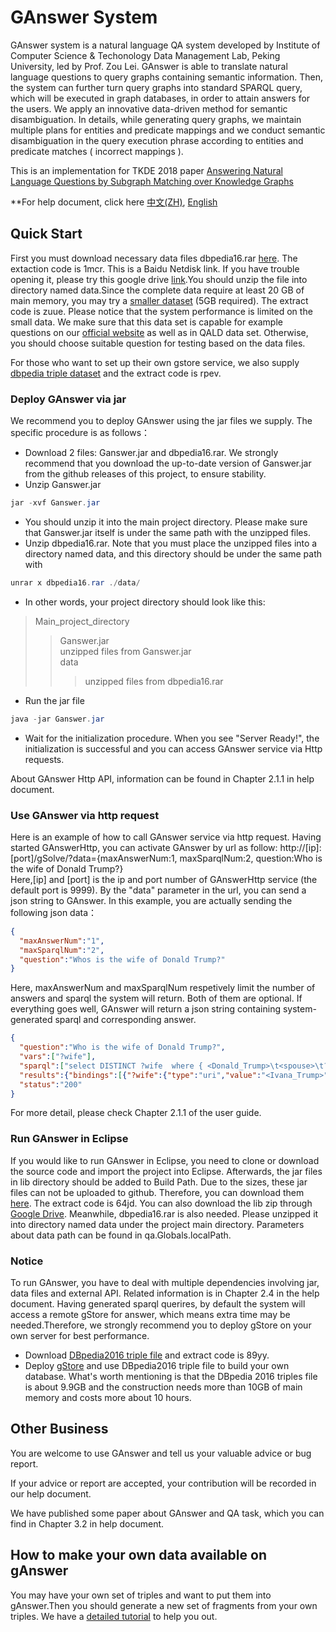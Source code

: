 # GAnswer System

GAnswer system is a natural language QA system developed by Institute of Computer Science & Techonology Data Management Lab, Peking University, led by Prof. Zou Lei. GAnswer is able to translate natural language questions to query graphs containing semantic information. Then, the system can further turn query graphs into standard SPARQL query, which will be executed in graph databases, in order to attain answers for the users. We apply an innovative data-driven method for semantic disambiguation. In details, while generating query graphs, we maintain multiple plans for entities and predicate mappings and we conduct semantic disambiguation in the query execution phrase according to entities and predicate matches ( incorrect mappings ).

This is an implementation for TKDE 2018 paper [Answering Natural Language Questions by Subgraph Matching over Knowledge Graphs](docs/TKDE18_gAnswer.pdf) 

**For help document, click here [中文(ZH)](docs/gAnswer_help.pdf), [English](docs/gAnswer_help_en.pdf)

## Quick Start
First you must download necessary data files dbpedia16.rar [here](https://pan.baidu.com/s/1LHGO0cU5et5o5nQWc3UvVg). The extaction code is 1mcr. This is a Baidu Netdisk link. If you have trouble opening it, please try this google drive [link](https://drive.google.com/open?id=1hmqaftrTo0_qQNRApCuxFXaBx7SosNVy).You should unzip the file into directory named data.Since the complete data require at least 20 GB of main memory, you may try a [smaller dataset](https://pan.baidu.com/s/1Txe_cwpuoohJXH70yfxB-Q) (5GB required). The extract code is zuue. Please notice that the system performance is limited on the small data. We make sure that this data set is capable for example questions on our [official website](http://ganswer.gstore-pku.com/) as well as in QALD data set. Otherwise, you should choose suitable question for testing based on the data files.

For those who want to set up their own gstore service, we also supply [dbpedia triple dataset](https://pan.baidu.com/s/1jQ_jGTniflzoqBhpz5tjnw) and the extract code is rpev.

### Deploy GAnswer via jar
We recommend you to deploy GAnswer using the jar files we supply. The specific procedure is as follows：

- Download 2 files: Ganswer.jar and dbpedia16.rar. We strongly recommend that you download the up-to-date version of Ganswer.jar from the github releases of this project, to ensure stability.
- Unzip Ganswer.jar
```java
jar -xvf Ganswer.jar
```
- You should unzip it into the main project directory. Please make sure that Ganswer.jar itself is under the same path with the unzipped files.
- Unzip dbpedia16.rar. Note that you must place the unzipped files into a directory named data, and this directory should be under the same path with 
```java
unrar x dbpedia16.rar ./data/
```
- In other words, your project directory should look like this:
>Main_project_directory
>>Ganswer.jar<br />
>>unzipped files from Ganswer.jar<br />
>>data
>>>unzipped files from dbpedia16.rar<br />
- Run the jar file
```java
java -jar Ganswer.jar
```
- Wait for the initialization procedure. When you see "Server Ready!", the initialization is successful and you can access GAnswer service via Http requests.

About GAnswer Http API, information can be found in Chapter 2.1.1 in help document.

### Use GAnswer via http request
Here is an example of how to call GAnswer service via http request.
Having started GAnswerHttp, you can activate GAnswer by url as follow:
http://[ip]:[port]/gSolve/?data={maxAnswerNum:1, maxSparqlNum:2, question:Who is the wife of Donald Trump?}
<br />
Here,[ip] and [port] is the ip and port number of GAnswerHttp service (the default port is 9999). By the "data" parameter in the url, you can send a json string to GAnswer.
In this example, you are actually sending the following json data：
```json
{
  "maxAnswerNum":"1",
  "maxSparqlNum":"2",
  "question":"Whos is the wife of Donald Trump?"
}
```
Here, maxAnswerNum and maxSparqlNum respetively limit the number of answers and sparql the system will return. Both of them are optional.
If everything goes well, GAnswer will return a json string containing system-generated sparql and corresponding answer.
```json
{
  "question":"Who is the wife of Donald Trump?",
  "vars":["?wife"],
  "sparql":["select DISTINCT ?wife  where { <Donald_Trump>\t<spouse>\t?wife. } LIMIT 1","select DISTINCT ?wife  where { ?wife\t<spouse>\t<Donald_Trump>. } LIMIT 1"],
  "results":{"bindings":[{"?wife":{"type":"uri","value":"<Ivana_Trump>"}}]},
  "status":"200"
}
```
For more detail, please check Chapter 2.1.1 of the user guide.

### Run GAnswer in Eclipse
If you would like to run GAnswer in Eclipse, you need to clone or download the source code and import the project into Eclipse. Afterwards, the jar files in lib directory should be added to Build Path.
Due to the sizes, these jar files can not be uploaded to github. Therefore, you can download them [here](https://disk.pku.edu.cn:443/link/AD36D72C28B3A581379EE2748B1A79E7). The extract code is 64jd. You can also download the lib zip through [Google Drive](https://drive.google.com/file/d/1tEsi4pBOBHd2gmwVgIOgt-ypJZQH9G3S).
Meanwhile, dbpedia16.rar is also needed. Please unzipped it into directory named data under the project main directory. Parameters about data path can be found in qa.Globals.localPath.

### Notice
To run GAnswer, you have to deal with multiple dependencies involving jar, data files and external API. Related information is in Chapter 2.4 in the help document.
Having generated sparql querires, by default the system will access a remote gStore for answer, which means extra time may be needed.Therefore, we strongly recommend you to deploy gStore on your own server for best performance.

- Download [DBpedia2016 triple file](https://pan.baidu.com/s/1l5Oui65sDn8QPYmA0rUvuA) and extract code is 89yy.
- Deploy [gStore](http://gstore-pku.com) and use DBpedia2016 triple file to build your own database. What's worth mentioning is that the DBpedia 2016 triples file is about 9.9GB and the construction needs more than 10GB of main memory and costs more about 10 hours.

## Other Business

You are welcome to use GAnswer and tell us your valuable advice or bug report.

If your advice or report are accepted, your contribution will be recorded in our help document.

We have published some paper about GAnswer and QA task, which you can find in Chapter 3.2 in help document.

## How to make your own data available on gAnswer
You may have your own set of triples and want to put them into gAnswer.Then you should generate a new set of fragments from your own triples. We have a [detailed tutorial](genrate_fragments/How_to_generate_fragments.md) to help you out.

